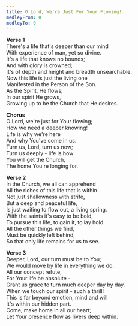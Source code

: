 ```yaml
---
title: O Lord, We're Just For Your Flowing!
medleyFrom: 0
medleyTo: 0
---
```


**Verse 1**  
There's a life that's deeper than our mind  
With experience of man, yet so divine.  
It's a life that knows no bounds;  
And with glory is crowned;  
It's of depth and height and breadth unsearchable.  
Now this life is just the living one  
Manifested in the Person of the Son.  
As the Spirit, He flows;  
In our spirit He grows,  
Growing up to be the Church that He desires.

**Chorus**  
O Lord, we're just for Your flowing;  
How we need a deeper knowing!  
Life is why we're here  
And why You've come in us.  
Turn us, Lord, turn us now;  
Turn us deeply - life is how  
You will get the Church,  
The home You're longing for.

**Verse 2**  
In the Church, we all can apprehend  
All the riches of this life that is within.  
Not just shallowness with strife,  
But a deep and peaceful life,  
Is just waiting to flow out, a living spring.  
With the saints it's easy to be bold,  
To pursue this life, to gain it, to lay hold.  
All the other things we find,  
Must be quickly left behind,  
So that only life remains for us to see.

**Verse 3**  
Deeper, Lord, our turn must be to You;  
We would move by life in everything we do:  
All our concept refute,  
For Your life be absolute -  
Grant us grace to turn much deeper day by day.  
When we touch our spirit - such a thrill!  
This is far beyond emotion, mind and will  
It's within our hidden part.  
Come, make home in all our heart;  
Let Your presence flow as rivers deep within.
